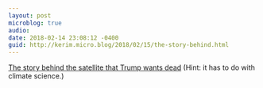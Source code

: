 ```yaml
---
layout: post
microblog: true
audio: 
date: 2018-02-14 23:08:12 -0400
guid: http://kerim.micro.blog/2018/02/15/the-story-behind.html
---
```

[The story behind the satellite that Trump wants dead](https://arstechnica.com/?p=1259541) (Hint: it has to do with climate science.)
